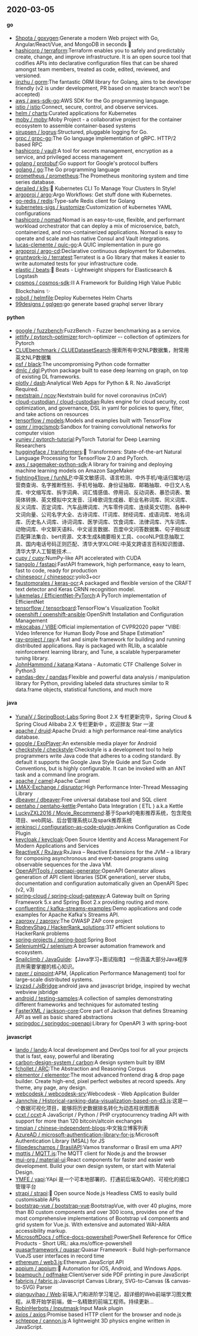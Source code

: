 ## 2020-03-05

#### go
* [Shpota / goxygen](https://github.com/Shpota/goxygen):Generate a modern Web project with Go, Angular/React/Vue, and MongoDB in seconds
🚀
* [hashicorp / terraform](https://github.com/hashicorp/terraform):Terraform enables you to safely and predictably create, change, and improve infrastructure. It is an open source tool that codifies APIs into declarative configuration files that can be shared amongst team members, treated as code, edited, reviewed, and versioned.
* [jinzhu / gorm](https://github.com/jinzhu/gorm):The fantastic ORM library for Golang, aims to be developer friendly (v2 is under development, PR based on master branch won't be accepted)
* [aws / aws-sdk-go](https://github.com/aws/aws-sdk-go):AWS SDK for the Go programming language.
* [istio / istio](https://github.com/istio/istio):Connect, secure, control, and observe services.
* [helm / charts](https://github.com/helm/charts):Curated applications for Kubernetes
* [moby / moby](https://github.com/moby/moby):Moby Project - a collaborative project for the container ecosystem to assemble container-based systems
* [sirupsen / logrus](https://github.com/sirupsen/logrus):Structured, pluggable logging for Go.
* [grpc / grpc-go](https://github.com/grpc/grpc-go):The Go language implementation of gRPC. HTTP/2 based RPC
* [hashicorp / vault](https://github.com/hashicorp/vault):A tool for secrets management, encryption as a service, and privileged access management
* [golang / protobuf](https://github.com/golang/protobuf):Go support for Google's protocol buffers
* [golang / go](https://github.com/golang/go):The Go programming language
* [prometheus / prometheus](https://github.com/prometheus/prometheus):The Prometheus monitoring system and time series database.
* [derailed / k9s](https://github.com/derailed/k9s):🐶
Kubernetes CLI To Manage Your Clusters In Style!
* [argoproj / argo](https://github.com/argoproj/argo):Argo Workflows: Get stuff done with Kubernetes.
* [go-redis / redis](https://github.com/go-redis/redis):Type-safe Redis client for Golang
* [kubernetes-sigs / kustomize](https://github.com/kubernetes-sigs/kustomize):Customization of kubernetes YAML configurations
* [hashicorp / nomad](https://github.com/hashicorp/nomad):Nomad is an easy-to-use, flexible, and performant workload orchestrator that can deploy a mix of microservice, batch, containerized, and non-containerized applications. Nomad is easy to operate and scale and has native Consul and Vault integrations.
* [lucas-clemente / quic-go](https://github.com/lucas-clemente/quic-go):A QUIC implementation in pure go
* [argoproj / argo-cd](https://github.com/argoproj/argo-cd):Declarative continuous deployment for Kubernetes.
* [gruntwork-io / terratest](https://github.com/gruntwork-io/terratest):Terratest is a Go library that makes it easier to write automated tests for your infrastructure code.
* [elastic / beats](https://github.com/elastic/beats):🐠
Beats - Lightweight shippers for Elasticsearch & Logstash
* [cosmos / cosmos-sdk](https://github.com/cosmos/cosmos-sdk):⛓
A Framework for Building High Value Public Blockchains
✨
* [roboll / helmfile](https://github.com/roboll/helmfile):Deploy Kubernetes Helm Charts
* [99designs / gqlgen](https://github.com/99designs/gqlgen):go generate based graphql server library

#### python
* [google / fuzzbench](https://github.com/google/fuzzbench):FuzzBench - Fuzzer benchmarking as a service.
* [jettify / pytorch-optimizer](https://github.com/jettify/pytorch-optimizer):torch-optimizer -- collection of optimizers for Pytorch
* [CLUEbenchmark / CLUEDatasetSearch](https://github.com/CLUEbenchmark/CLUEDatasetSearch):搜索所有中文NLP数据集，附常用英文NLP数据集
* [psf / black](https://github.com/psf/black):The uncompromising Python code formatter
* [dmlc / dgl](https://github.com/dmlc/dgl):Python package built to ease deep learning on graph, on top of existing DL frameworks.
* [plotly / dash](https://github.com/plotly/dash):Analytical Web Apps for Python & R. No JavaScript Required.
* [nextstrain / ncov](https://github.com/nextstrain/ncov):Nextstrain build for novel coronavirus (nCoV)
* [cloud-custodian / cloud-custodian](https://github.com/cloud-custodian/cloud-custodian):Rules engine for cloud security, cost optimization, and governance, DSL in yaml for policies to query, filter, and take actions on resources
* [tensorflow / models](https://github.com/tensorflow/models):Models and examples built with TensorFlow
* [osmr / imgclsmob](https://github.com/osmr/imgclsmob):Sandbox for training convolutional networks for computer vision
* [yunjey / pytorch-tutorial](https://github.com/yunjey/pytorch-tutorial):PyTorch Tutorial for Deep Learning Researchers
* [huggingface / transformers](https://github.com/huggingface/transformers):🤗
Transformers: State-of-the-art Natural Language Processing for TensorFlow 2.0 and PyTorch.
* [aws / sagemaker-python-sdk](https://github.com/aws/sagemaker-python-sdk):A library for training and deploying machine learning models on Amazon SageMaker
* [fighting41love / funNLP](https://github.com/fighting41love/funNLP):中英文敏感词、语言检测、中外手机/电话归属地/运营商查询、名字推断性别、手机号抽取、身份证抽取、邮箱抽取、中日文人名库、中文缩写库、拆字词典、词汇情感值、停用词、反动词表、暴恐词表、繁简体转换、英文模拟中文发音、汪峰歌词生成器、职业名称词库、同义词库、反义词库、否定词库、汽车品牌词库、汽车零件词库、连续英文切割、各种中文词向量、公司名字大全、古诗词库、IT词库、财经词库、成语词库、地名词库、历史名人词库、诗词词库、医学词库、饮食词库、法律词库、汽车词库、动物词库、中文聊天语料、中文谣言数据、百度中文问答数据集、句子相似度匹配算法集合、bert资源、文本生成&摘要相关工具、cocoNLP信息抽取工具、国内电话号码正则匹配、清华大学XLORE:中英文跨语言百科知识图谱、清华大学人工智能技术…
* [cupy / cupy](https://github.com/cupy/cupy):NumPy-like API accelerated with CUDA
* [tiangolo / fastapi](https://github.com/tiangolo/fastapi):FastAPI framework, high performance, easy to learn, fast to code, ready for production
* [chineseocr / chineseocr](https://github.com/chineseocr/chineseocr):yolo3+ocr
* [faustomorales / keras-ocr](https://github.com/faustomorales/keras-ocr):A packaged and flexible version of the CRAFT text detector and Keras CRNN recognition model.
* [lukemelas / EfficientNet-PyTorch](https://github.com/lukemelas/EfficientNet-PyTorch):A PyTorch implementation of EfficientNet
* [tensorflow / tensorboard](https://github.com/tensorflow/tensorboard):TensorFlow's Visualization Toolkit
* [openshift / openshift-ansible](https://github.com/openshift/openshift-ansible):OpenShift Installation and Configuration Management
* [mkocabas / VIBE](https://github.com/mkocabas/VIBE):Official implementation of CVPR2020 paper "VIBE: Video Inference for Human Body Pose and Shape Estimation"
* [ray-project / ray](https://github.com/ray-project/ray):A fast and simple framework for building and running distributed applications. Ray is packaged with RLlib, a scalable reinforcement learning library, and Tune, a scalable hyperparameter tuning library.
* [JohnHammond / katana](https://github.com/JohnHammond/katana):Katana - Automatic CTF Challenge Solver in Python3
* [pandas-dev / pandas](https://github.com/pandas-dev/pandas):Flexible and powerful data analysis / manipulation library for Python, providing labeled data structures similar to R data.frame objects, statistical functions, and much more

#### java
* [YunaiV / SpringBoot-Labs](https://github.com/YunaiV/SpringBoot-Labs):Spring Boot 2.X 专栏更新完毕，Spring Cloud & Spring Cloud Alibaba 2.X 专栏更新中 。欢迎胖友 Star 一波
* [apache / druid](https://github.com/apache/druid):Apache Druid: a high performance real-time analytics database.
* [google / ExoPlayer](https://github.com/google/ExoPlayer):An extensible media player for Android
* [checkstyle / checkstyle](https://github.com/checkstyle/checkstyle):Checkstyle is a development tool to help programmers write Java code that adheres to a coding standard. By default it supports the Google Java Style Guide and Sun Code Conventions, but is highly configurable. It can be invoked with an ANT task and a command line program.
* [apache / camel](https://github.com/apache/camel):Apache Camel
* [LMAX-Exchange / disruptor](https://github.com/LMAX-Exchange/disruptor):High Performance Inter-Thread Messaging Library
* [dbeaver / dbeaver](https://github.com/dbeaver/dbeaver):Free universal database tool and SQL client
* [pentaho / pentaho-kettle](https://github.com/pentaho/pentaho-kettle):Pentaho Data Integration ( ETL ) a.k.a Kettle
* [LuckyZXL2016 / Movie_Recommend](https://github.com/LuckyZXL2016/Movie_Recommend):基于Spark的电影推荐系统，包含爬虫项目、web网站、后台管理系统以及spark推荐系统
* [jenkinsci / configuration-as-code-plugin](https://github.com/jenkinsci/configuration-as-code-plugin):Jenkins Configuration as Code Plugin
* [keycloak / keycloak](https://github.com/keycloak/keycloak):Open Source Identity and Access Management For Modern Applications and Services
* [ReactiveX / RxJava](https://github.com/ReactiveX/RxJava):RxJava – Reactive Extensions for the JVM – a library for composing asynchronous and event-based programs using observable sequences for the Java VM.
* [OpenAPITools / openapi-generator](https://github.com/OpenAPITools/openapi-generator):OpenAPI Generator allows generation of API client libraries (SDK generation), server stubs, documentation and configuration automatically given an OpenAPI Spec (v2, v3)
* [spring-cloud / spring-cloud-gateway](https://github.com/spring-cloud/spring-cloud-gateway):A Gateway built on Spring Framework 5.x and Spring Boot 2.x providing routing and more.
* [confluentinc / kafka-streams-examples](https://github.com/confluentinc/kafka-streams-examples):Demo applications and code examples for Apache Kafka's Streams API.
* [zaproxy / zaproxy](https://github.com/zaproxy/zaproxy):The OWASP ZAP core project
* [RodneyShag / HackerRank_solutions](https://github.com/RodneyShag/HackerRank_solutions):317 efficient solutions to HackerRank problems
* [spring-projects / spring-boot](https://github.com/spring-projects/spring-boot):Spring Boot
* [SeleniumHQ / selenium](https://github.com/SeleniumHQ/selenium):A browser automation framework and ecosystem.
* [Snailclimb / JavaGuide](https://github.com/Snailclimb/JavaGuide):【Java学习+面试指南】 一份涵盖大部分Java程序员所需要掌握的核心知识。
* [naver / pinpoint](https://github.com/naver/pinpoint):APM, (Application Performance Management) tool for large-scale distributed systems.
* [lzyzsd / JsBridge](https://github.com/lzyzsd/JsBridge):android java and javascript bridge, inspired by wechat webview jsbridge
* [android / testing-samples](https://github.com/android/testing-samples):A collection of samples demonstrating different frameworks and techniques for automated testing
* [FasterXML / jackson-core](https://github.com/FasterXML/jackson-core):Core part of Jackson that defines Streaming API as well as basic shared abstractions
* [springdoc / springdoc-openapi](https://github.com/springdoc/springdoc-openapi):Library for OpenAPI 3 with spring-boot

#### javascript
* [lando / lando](https://github.com/lando/lando):A local development and DevOps tool for all your projects that is fast, easy, powerful and liberating
* [carbon-design-system / carbon](https://github.com/carbon-design-system/carbon):A design system built by IBM
* [fchollet / ARC](https://github.com/fchollet/ARC):The Abstraction and Reasoning Corpus
* [elementor / elementor](https://github.com/elementor/elementor):The most advanced frontend drag & drop page builder. Create high-end, pixel perfect websites at record speeds. Any theme, any page, any design.
* [webcodesk / webcodesk-srv](https://github.com/webcodesk/webcodesk-srv):Webcodesk - Web Application Builder
* [Jannchie / Historical-ranking-data-visualization-based-on-d3.js](https://github.com/Jannchie/Historical-ranking-data-visualization-based-on-d3.js):这是一个数据可视化项目，能够将历史数据排名转化为动态柱状图图表
* [ccxt / ccxt](https://github.com/ccxt/ccxt):A JavaScript / Python / PHP cryptocurrency trading API with support for more than 120 bitcoin/altcoin exchanges
* [timqian / chinese-independent-blogs](https://github.com/timqian/chinese-independent-blogs):中文独立博客列表
* [AzureAD / microsoft-authentication-library-for-js](https://github.com/AzureAD/microsoft-authentication-library-for-js):Microsoft Authentication Library (MSAL) for JS
* [filipedeschamps / BrasilAPI](https://github.com/filipedeschamps/BrasilAPI):Vamos transformar o Brasil em uma API?
* [mqttjs / MQTT.js](https://github.com/mqttjs/MQTT.js):The MQTT client for Node.js and the browser
* [mui-org / material-ui](https://github.com/mui-org/material-ui):React components for faster and easier web development. Build your own design system, or start with Material Design.
* [YMFE / yapi](https://github.com/YMFE/yapi):YApi 是一个可本地部署的、打通前后端及QA的、可视化的接口管理平台
* [strapi / strapi](https://github.com/strapi/strapi):🚀
Open source Node.js Headless CMS to easily build customisable APIs
* [bootstrap-vue / bootstrap-vue](https://github.com/bootstrap-vue/bootstrap-vue):BootstrapVue, with over 40 plugins, more than 80 custom components and over 300 icons, provides one of the most comprehensive implementations of Bootstrap v4 components and grid system for Vue.js. With extensive and automated WAI-ARIA accessibility markup.
* [MicrosoftDocs / office-docs-powershell](https://github.com/MicrosoftDocs/office-docs-powershell):PowerShell Reference for Office Products - Short URL: aka.ms/office-powershell
* [quasarframework / quasar](https://github.com/quasarframework/quasar):Quasar Framework - Build high-performance VueJS user interfaces in record time
* [ethereum / web3.js](https://github.com/ethereum/web3.js):Ethereum JavaScript API
* [appium / appium](https://github.com/appium/appium):📱
Automation for iOS, Android, and Windows Apps.
* [bpampuch / pdfmake](https://github.com/bpampuch/pdfmake):Client/server side PDF printing in pure JavaScript
* [fabricjs / fabric.js](https://github.com/fabricjs/fabric.js):Javascript Canvas Library, SVG-to-Canvas (& canvas-to-SVG) Parser
* [qianguyihao / Web](https://github.com/qianguyihao/Web):前端入门和进阶学习笔记，超详细的Web前端学习图文教程。从零开始学前端，做一名精致的前端工程师。持续更新...
* [RobinHerbots / Inputmask](https://github.com/RobinHerbots/Inputmask):Input Mask plugin
* [axios / axios](https://github.com/axios/axios):Promise based HTTP client for the browser and node.js
* [schteppe / cannon.js](https://github.com/schteppe/cannon.js):A lightweight 3D physics engine written in JavaScript.

